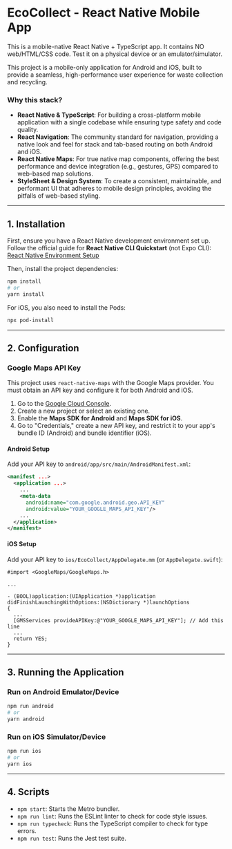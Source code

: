 # EcoCollect - React Native Mobile App

This is a mobile-native React Native + TypeScript app. It contains NO web/HTML/CSS code. Test it on a physical device or an emulator/simulator.

This project is a mobile-only application for Android and iOS, built to provide a seamless, high-performance user experience for waste collection and recycling.

### Why this stack?

- **React Native & TypeScript**: For building a cross-platform mobile application with a single codebase while ensuring type safety and code quality.
- **React Navigation**: The community standard for navigation, providing a native look and feel for stack and tab-based routing on both Android and iOS.
- **React Native Maps**: For true native map components, offering the best performance and device integration (e.g., gestures, GPS) compared to web-based map solutions.
- **StyleSheet & Design System**: To create a consistent, maintainable, and performant UI that adheres to mobile design principles, avoiding the pitfalls of web-based styling.

---

## 1. Installation

First, ensure you have a React Native development environment set up. Follow the official guide for **React Native CLI Quickstart** (not Expo CLI): [React Native Environment Setup](https://reactnative.dev/docs/environment-setup)

Then, install the project dependencies:

```bash
npm install
# or
yarn install
```

For iOS, you also need to install the Pods:
```bash
npx pod-install
```

---

## 2. Configuration

### Google Maps API Key

This project uses `react-native-maps` with the Google Maps provider. You must obtain an API key and configure it for both Android and iOS.

1.  Go to the [Google Cloud Console](https://console.cloud.google.com/).
2.  Create a new project or select an existing one.
3.  Enable the **Maps SDK for Android** and **Maps SDK for iOS**.
4.  Go to "Credentials," create a new API key, and restrict it to your app's bundle ID (Android) and bundle identifier (iOS).

#### Android Setup

Add your API key to `android/app/src/main/AndroidManifest.xml`:

```xml
<manifest ...>
  <application ...>
    ...
    <meta-data
      android:name="com.google.android.geo.API_KEY"
      android:value="YOUR_GOOGLE_MAPS_API_KEY"/>
    ...
  </application>
</manifest>
```

#### iOS Setup

Add your API key to `ios/EcoCollect/AppDelegate.mm` (or `AppDelegate.swift`):

```objc
#import <GoogleMaps/GoogleMaps.h>

...

- (BOOL)application:(UIApplication *)application didFinishLaunchingWithOptions:(NSDictionary *)launchOptions
{
  ...
  [GMSServices provideAPIKey:@"YOUR_GOOGLE_MAPS_API_KEY"]; // Add this line
  ...
  return YES;
}
```

---

## 3. Running the Application

### Run on Android Emulator/Device

```bash
npm run android
# or
yarn android
```

### Run on iOS Simulator/Device

```bash
npm run ios
# or
yarn ios
```

---

## 4. Scripts

- `npm start`: Starts the Metro bundler.
- `npm run lint`: Runs the ESLint linter to check for code style issues.
- `npm run typecheck`: Runs the TypeScript compiler to check for type errors.
- `npm run test`: Runs the Jest test suite.
